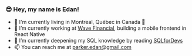 ### 😎 Hey, my name is Edan!
- 📍 I'm currently living in Montreal, Québec in Canada 🥶
- 🔭 I’m currently working at [Wave Financial](https://www.waveapps.com/), building a mobile frontend in React Native
- 🌱 I’m currently deepening my SQL knowledge by reading [SQLforDevs](https://sqlfordevs.com/)
- 📫 You can reach me at parker.edan@gmail.com

<!--
**edan-parker/edan-parker** is a ✨ _special_ ✨ repository because its `README.md` (this file) appears on your GitHub profile.

Here are some ideas to get you started:

- 🔭 I’m currently working on ...
- 🌱 I’m currently learning ...
- 👯 I’m looking to collaborate on ...
- 🤔 I’m looking for help with ...
- 💬 Ask me about ...
- 📫 How to reach me: ...
- 😄 Pronouns: ...
- ⚡ Fun fact: ...
-->
